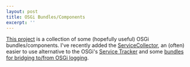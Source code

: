 ```yaml
---
layout: post
title: OSGi Bundles/Components
excerpt: ''
---
```


[This project](https://github.com/mnlipp/de.mnl.osgi#demnlosgi) is a collection
of some (hopefully useful) OSGi bundles/components. I've recently added
the [ServiceCollector](/de.mnl.osgi/de.mnl.osgi.coreutils/javadoc/index.html?de/mnl/osgi/coreutils/package-summary.html), an (often) easier
to use alternative to the OSGi's 
[Service Tracker](https://osgi.org/specification/osgi.core/7.0.0/util.tracker.html)
and some [bundles for bridging to/from OSGi logging](https://github.com/mnlipp/de.mnl.osgi#logging-bridgesfacades).
